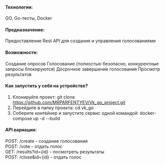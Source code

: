 #### Технологии: 
GO,  Go-тесты, Docker

#### Предназначение: 
Предоставление Rest API для создания и управления голосованиями

#### Возможности: 
Создание опросов
Голосование (полностью безопасно, конкурентные запросы блокируются)
Досрочное завершение голосования
Просмотр результатов

#### Как запустить у себя на устройстве?
1) Клонируйте проект: git clone https://github.com/MRPARFENTYEV/Vk_go_project.git
2) Перейдите в папку проекта: cd vk_go 
3) Соберите контейнер и запустите сервис одной командой: docker-compose up -d --build
#### API вариации:  
POST: /create - создание голосования  
POST:  /vote - отдать голос  
GET: /results?id={id} - посмотреть результаты  
POST:  /close&id={id} - отдать голос
